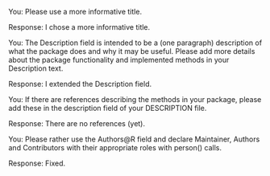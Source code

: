 You: Please use a more informative title.

Response: I chose a more informative title.

You: The Description field is intended to be a (one paragraph) description of what the package does and why it may be useful. Please add more details about the package functionality and implemented methods in your Description text.

Response: I extended the Description field.

You: If there are references describing the methods in your package, please add these in the description field of your DESCRIPTION file.

Response: There are no references (yet).

You: Please rather use the Authors@R field and declare Maintainer, Authors and Contributors with their appropriate roles with person() calls.

Response: Fixed.                    
          

